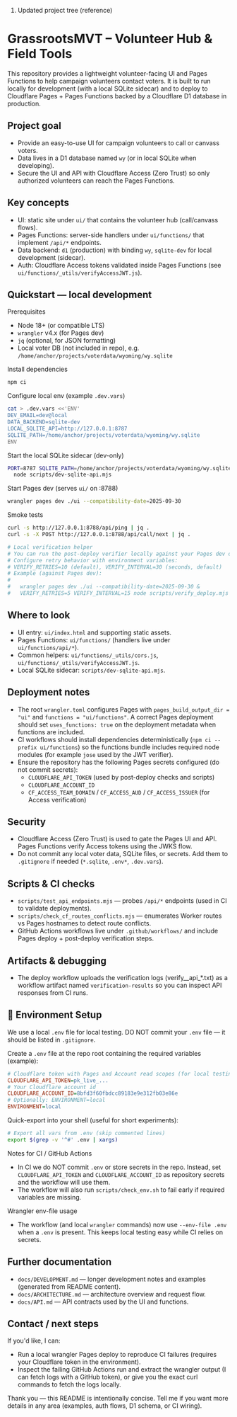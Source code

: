1) Updated project tree (reference)
# GrassrootsMVT – Volunteer Hub & Field Tools

This repository provides a lightweight volunteer-facing UI and Pages Functions to help campaign volunteers contact voters. It is built to run locally for development (with a local SQLite sidecar) and to deploy to Cloudflare Pages + Pages Functions backed by a Cloudflare D1 database in production.

Project goal
------------
- Provide an easy-to-use UI for campaign volunteers to call or canvass voters.
- Data lives in a D1 database named `wy` (or in local SQLite when developing).
- Secure the UI and API with Cloudflare Access (Zero Trust) so only authorized volunteers can reach the Pages Functions.

Key concepts
------------
- UI: static site under `ui/` that contains the volunteer hub (call/canvass flows).
- Pages Functions: server-side handlers under `ui/functions/` that implement `/api/*` endpoints.
- Data backend: `d1` (production) with binding `wy`, `sqlite-dev` for local development (sidecar).
- Auth: Cloudflare Access tokens validated inside Pages Functions (see `ui/functions/_utils/verifyAccessJWT.js`).

Quickstart — local development
-----------------------------
Prerequisites
- Node 18+ (or compatible LTS)
- `wrangler` v4.x (for Pages dev)
- `jq` (optional, for JSON formatting)
- Local voter DB (not included in repo), e.g. `/home/anchor/projects/voterdata/wyoming/wy.sqlite`

Install dependencies
```bash
npm ci
```

Configure local env (example `.dev.vars`)
```bash
cat > .dev.vars <<'ENV'
DEV_EMAIL=dev@local
DATA_BACKEND=sqlite-dev
LOCAL_SQLITE_API=http://127.0.0.1:8787
SQLITE_PATH=/home/anchor/projects/voterdata/wyoming/wy.sqlite
ENV
```

Start the local SQLite sidecar (dev-only)
```bash
PORT=8787 SQLITE_PATH=/home/anchor/projects/voterdata/wyoming/wy.sqlite \
  node scripts/dev-sqlite-api.mjs
```

Start Pages dev (serves `ui/` on :8788)
```bash
wrangler pages dev ./ui --compatibility-date=2025-09-30
```

Smoke tests
```bash
curl -s http://127.0.0.1:8788/api/ping | jq .
curl -s -X POST http://127.0.0.1:8788/api/call/next | jq .

# Local verification helper
# You can run the post-deploy verifier locally against your Pages dev or a real deployment.
# Configure retry behavior with environment variables:
# VERIFY_RETRIES=10 (default), VERIFY_INTERVAL=30 (seconds, default)
# Example (against Pages dev):
#
#   wrangler pages dev ./ui --compatibility-date=2025-09-30 &
#   VERIFY_RETRIES=5 VERIFY_INTERVAL=15 node scripts/verify_deploy.mjs
```

Where to look
--------------
- UI entry: `ui/index.html` and supporting static assets.
- Pages Functions: `ui/functions/` (handlers live under `ui/functions/api/*`).
- Common helpers: `ui/functions/_utils/cors.js`, `ui/functions/_utils/verifyAccessJWT.js`.
- Local SQLite sidecar: `scripts/dev-sqlite-api.mjs`.

Deployment notes
----------------
- The root `wrangler.toml` configures Pages with `pages_build_output_dir = "ui"` and `functions = "ui/functions"`. A correct Pages deployment should set `uses_functions: true` on the deployment metadata when functions are included.
- CI workflows should install dependencies deterministically (`npm ci --prefix ui/functions`) so the functions bundle includes required node modules (for example `jose` used by the JWT verifier).
- Ensure the repository has the following Pages secrets configured (do not commit secrets):
  - `CLOUDFLARE_API_TOKEN` (used by post-deploy checks and scripts)
  - `CLOUDFLARE_ACCOUNT_ID`
  - `CF_ACCESS_TEAM_DOMAIN` / `CF_ACCESS_AUD` / `CF_ACCESS_ISSUER` (for Access verification)

Security
--------
- Cloudflare Access (Zero Trust) is used to gate the Pages UI and API. Pages Functions verify Access tokens using the JWKS flow.
- Do not commit any local voter data, SQLite files, or secrets. Add them to `.gitignore` if needed (`*.sqlite`, `.env*`, `.dev.vars`).

Scripts & CI checks
-------------------
- `scripts/test_api_endpoints.mjs` — probes `/api/*` endpoints (used in CI to validate deployments).
- `scripts/check_cf_routes_conflicts.mjs` — enumerates Worker routes vs Pages hostnames to detect route conflicts.
- GitHub Actions workflows live under `.github/workflows/` and include Pages deploy + post-deploy verification steps.

Artifacts & debugging
---------------------
- The deploy workflow uploads the verification logs (verify__api_*.txt) as a workflow artifact named `verification-results` so you can inspect API responses from CI runs.

🔐 Environment Setup
--------------------
We use a local `.env` file for local testing. DO NOT commit your `.env` file — it should be listed in `.gitignore`.

Create a `.env` file at the repo root containing the required variables (example):

```ini
# Cloudflare token with Pages and Account read scopes (for local testing only)
CLOUDFLARE_API_TOKEN=pk_live_...
# Your Cloudflare account id
CLOUDFLARE_ACCOUNT_ID=8bfd3f60fbdcc89183e9e312fb03e86e
# Optionally: ENVIRONMENT=local
ENVIRONMENT=local
```

Quick-export into your shell (useful for short experiments):

```bash
# Export all vars from .env (skip commented lines)
export $(grep -v '^#' .env | xargs)
```

Notes for CI / GitHub Actions
- In CI we do NOT commit `.env` or store secrets in the repo. Instead, set `CLOUDFLARE_API_TOKEN` and `CLOUDFLARE_ACCOUNT_ID` as repository secrets and the workflow will use them.
- The workflow will also run `scripts/check_env.sh` to fail early if required variables are missing.

Wrangler env-file usage
- The workflow (and local `wrangler` commands) now use `--env-file .env` when a `.env` is present. This keeps local testing easy while CI relies on secrets.

Further documentation
---------------------
- `docs/DEVELOPMENT.md` — longer development notes and examples (generated from README content).
- `docs/ARCHITECTURE.md` — architecture overview and request flow.
- `docs/API.md` — API contracts used by the UI and functions.

Contact / next steps
--------------------
If you'd like, I can:
- Run a local wrangler Pages deploy to reproduce CI failures (requires your Cloudflare token in the environment).
- Inspect the failing GitHub Actions run and extract the wrangler output (I can fetch logs with a GitHub token), or give you the exact curl commands to fetch the logs locally.

Thank you — this README is intentionally concise. Tell me if you want more details in any area (examples, auth flows, D1 schema, or CI wiring).
